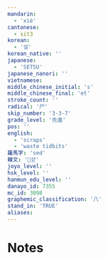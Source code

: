 ```yaml
---
mandarin:
  - 'xiè'
cantonese:
  - sit3
korean:
  - '설'
korean_native: ''
japanese:
  - 'SETSU'
japanese_nanori: ''
vietnamese:
middle_chinese_initial: 's'
middle_chinese_final: 'et'
stroke_count: ''
radical: '尸'
skip_number: '3-3-7'
grade_level: '先進'
pos: ''
english:
  - 'scraps'
  - 'waste tidbits'
羅馬字: 'sed'
韓文: '섣'
joyo_level: ''
hsk_level: ''
hanmun_edu_level: ''
danayo_id: 7355
mc_id: 3098
graphemic_classification: '八'
stand_in: 'TRUE'
aliases:
---
```


# Notes
